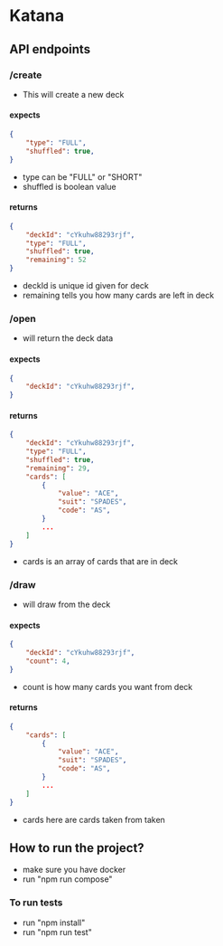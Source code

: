 # Katana

## API endpoints
### /create
- This will create a new deck
#### expects
```json
{
    "type": "FULL",
    "shuffled": true,
}
```
- type can be "FULL" or "SHORT"
- shuffled is boolean value
#### returns
```json
{
    "deckId": "cYkuhw88293rjf",
    "type": "FULL",
    "shuffled": true,
    "remaining": 52
}
```
- deckId is unique id given for deck
- remaining tells you how many cards are left in deck
### /open
- will return the deck data
#### expects
```json
{
    "deckId": "cYkuhw88293rjf",
}
```
#### returns
```json
{
    "deckId": "cYkuhw88293rjf",
    "type": "FULL",
    "shuffled": true,
    "remaining": 29,
    "cards": [
        {
            "value": "ACE",
            "suit": "SPADES",
            "code": "AS",
        }
        ...
    ]
}
```
- cards is an array of cards that are in deck
### /draw
- will draw from the deck
#### expects
```json
{
    "deckId": "cYkuhw88293rjf",
    "count": 4,
}
```
- count is how many cards you want from deck
#### returns
```json
{
    "cards": [
        {
            "value": "ACE",
            "suit": "SPADES",
            "code": "AS",
        }
        ...
    ]
}
```
- cards here are cards taken from taken
## How to run the project?
- make sure you have docker
- run "npm run compose"
### To run tests
- run "npm install"
- run "npm run test"